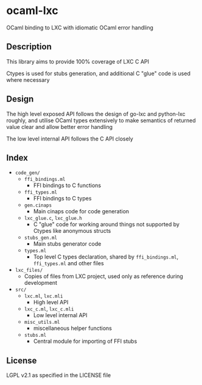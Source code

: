 # ocaml-lxc
OCaml binding to LXC with idiomatic OCaml error handling

## Description
This library aims to provide 100% coverage of LXC C API

Ctypes is used for stubs generation, and additional C "glue" code is used where necessary

## Design
The high level exposed API follows the design of go-lxc and python-lxc roughly,
and utilise OCaml types extensively to make semantics of returned value clear and
allow better error handling

The low level internal API follows the C API closely

## Index
- `code_gen/`
    - `ffi_bindings.ml`
        - FFI bindings to C functions
    - `ffi_types.ml`
        - FFI bindings to C types
    - `gen.cinaps`
        - Main cinaps code for code generation
    - `lxc_glue.c`, `lxc_glue.h`
        - C "glue" code for working around things not supported by Ctypes like anonymous structs
    - `stubs_gen.ml`
        - Main stubs generator code
    - `types.ml`
        - Top level C types declaration, shared by `ffi_bindings.ml`, `ffi_types.ml` and other files
- `lxc_files/`
    - Copies of files from LXC project, used only as reference during development
- `src/`
    - `lxc.ml`, `lxc.mli`
        - High level API
    - `lxc_c.ml`, `lxc_c.mli`
        - Low level internal API
    - `misc_utils.ml`
        - miscellaneous helper functions
    - `stubs.ml`
        - Central module for importing of FFI stubs

## License
LGPL v2.1 as specified in the LICENSE file
